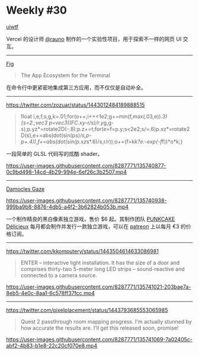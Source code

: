 # Weekly #30

[uiwtf](https://uiw.tf/)

Vercel 的设计师 [@rauno](https://twitter.com/raunofreiberg) 制作的一个实验性项目，用于探索不一样的网页 UI 交互。

---

[Fig](https://fig.io/)

> The App Ecosystem for the Terminal

在命令行中更紧密地集成第三方应用，而不仅仅是自动补全。

---

https://twitter.com/zozuar/status/1443012484189888515

> float i,e,f,s,g,k=.01;for(o++;i++<1e2;g+=min(f,max(.03,e))*.3){s=2.;vec3 p=vec3((FC.xy-r/s)/r.y*g,g-s);p.yz*=rotate2D(-.8);p.z+=t;for(e=f=p.y;s<2e2;s/=.6)p.xz*=rotate2D(s),e+=abs(dot(sin(p*s)/s,p-p+.4)),f+=abs(dot(sin(p.xz*s*.6)/s,r/r));o+=(f>k*k?e:-exp(-f*f))*o\*k;}

一段简单的 GLSL 代码写的炫酷 shader。

https://user-images.githubusercontent.com/8287771/135740877-0c9bd498-14cd-4b29-994e-6ef26c3b2507.mp4

---

[Damocles Gaze](https://punkcake.itch.io/damocles-gaze)

https://user-images.githubusercontent.com/8287771/135740938-999ba9b8-8876-4db5-a4f2-3b62824b053b.mp4

一个制作精良的黑白像素独立游戏，售价 $6 起。其制作团队 [PUNKCAKE Délicieux](https://twitter.com/punkcake_delice) 每月都会制作并发行一款独立游戏，可以在 [patreon](https://www.patreon.com/punkcake) 上以每月 €3 的价格订阅。

---

https://twitter.com/kkomputery/status/1443504614633086981

> ENTER – interactive light installation. It has the size of a door and comprises thirty-two 5-meter long LED strips – sound-reactive and connected to a camera source.

https://user-images.githubusercontent.com/8287771/135741021-203bae7a-8eb5-4e0c-8aa1-6c578ff37fcc.mp4

---

https://twitter.com/pixelplacement/status/1443793685553065985

> Quest 2 passthrough room mapping progress. I'm actually stunned by how accurate the results are. I'll get this released soon, promise!

https://user-images.githubusercontent.com/8287771/135741069-7a02405c-abf2-4b83-b1e8-22c20cf070e8.mp4
